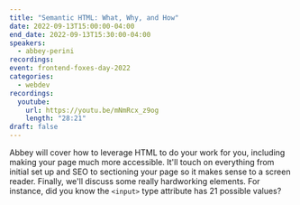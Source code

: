 ```yaml
---
title: "Semantic HTML: What, Why, and How"
date: 2022-09-13T15:00:00-04:00
end_date: 2022-09-13T15:30:00-04:00
speakers:
  - abbey-perini
recordings:
event: frontend-foxes-day-2022
categories:
  - webdev
recordings:
  youtube:
    url: https://youtu.be/mNmRcx_z9og
    length: "28:21"
draft: false
---
```


Abbey will cover how to leverage HTML to do your work for you, including making your page much more accessible. It'll touch on everything from initial set up and SEO to sectioning your page so it makes sense to a screen reader. Finally, we'll discuss some really hardworking elements. For instance, did you know the `<input>` type attribute has 21 possible values?
